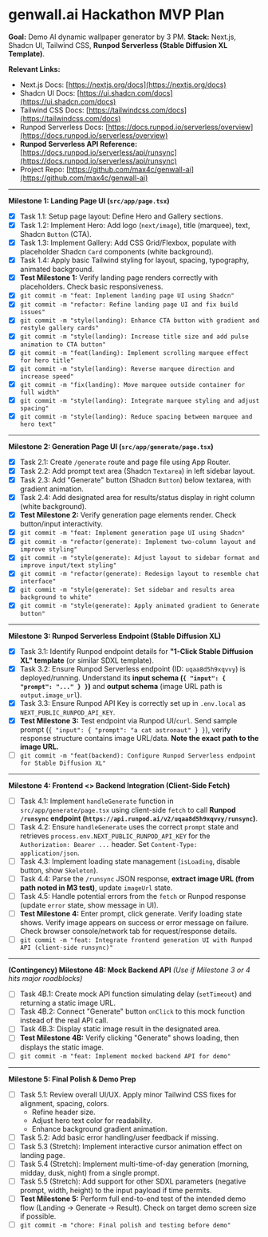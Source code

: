 # genwall.ai Hackathon MVP Plan

**Goal:** Demo AI dynamic wallpaper generator by 3 PM.
**Stack:** Next.js, Shadcn UI, Tailwind CSS, **Runpod Serverless (Stable Diffusion XL Template)**.

**Relevant Links:**
*   Next.js Docs: [https://nextjs.org/docs](https://nextjs.org/docs)
*   Shadcn UI Docs: [https://ui.shadcn.com/docs](https://ui.shadcn.com/docs)
*   Tailwind CSS Docs: [https://tailwindcss.com/docs](https://tailwindcss.com/docs)
*   Runpod Serverless Docs: [https://docs.runpod.io/serverless/overview](https://docs.runpod.io/serverless/overview)
*   **Runpod Serverless API Reference:** [https://docs.runpod.io/serverless/api/runsync](https://docs.runpod.io/serverless/api/runsync)
*   Project Repo: [https://github.com/max4c/genwall-ai](https://github.com/max4c/genwall-ai)

---

**Milestone 1: Landing Page UI (`src/app/page.tsx`)**

*   [x] Task 1.1: Setup page layout: Define Hero and Gallery sections.
*   [x] Task 1.2: Implement Hero: Add logo (`next/image`), title (marquee), text, Shadcn `Button` (CTA).
*   [x] Task 1.3: Implement Gallery: Add CSS Grid/Flexbox, populate with placeholder Shadcn `Card` components (white background).
*   [x] Task 1.4: Apply basic Tailwind styling for layout, spacing, typography, animated background.
*   [x] **Test Milestone 1:** Verify landing page renders correctly with placeholders. Check basic responsiveness.
*   [x] `git commit -m "feat: Implement landing page UI using Shadcn"`
*   [x] `git commit -m "refactor: Refine landing page UI and fix build issues"`
*   [x] `git commit -m "style(landing): Enhance CTA button with gradient and restyle gallery cards"`
*   [x] `git commit -m "style(landing): Increase title size and add pulse animation to CTA button"`
*   [x] `git commit -m "feat(landing): Implement scrolling marquee effect for hero title"`
*   [x] `git commit -m "style(landing): Reverse marquee direction and increase speed"`
*   [x] `git commit -m "fix(landing): Move marquee outside container for full width"`
*   [x] `git commit -m "style(landing): Integrate marquee styling and adjust spacing"`
*   [x] `git commit -m "style(landing): Reduce spacing between marquee and hero text"`

---

**Milestone 2: Generation Page UI (`src/app/generate/page.tsx`)**

*   [x] Task 2.1: Create `/generate` route and page file using App Router.
*   [x] Task 2.2: Add prompt text area (Shadcn `Textarea`) in left sidebar layout.
*   [x] Task 2.3: Add "Generate" button (Shadcn `Button`) below textarea, with gradient animation.
*   [x] Task 2.4: Add designated area for results/status display in right column (white background).
*   [x] **Test Milestone 2:** Verify generation page elements render. Check button/input interactivity.
*   [x] `git commit -m "feat: Implement generation page UI using Shadcn"`
*   [x] `git commit -m "refactor(generate): Implement two-column layout and improve styling"`
*   [x] `git commit -m "style(generate): Adjust layout to sidebar format and improve input/text styling"`
*   [x] `git commit -m "refactor(generate): Redesign layout to resemble chat interface"`
*   [x] `git commit -m "style(generate): Set sidebar and results area background to white"`
*   [x] `git commit -m "style(generate): Apply animated gradient to Generate button"`

---

**Milestone 3: Runpod Serverless Endpoint (Stable Diffusion XL)**

*   [x] Task 3.1: Identify Runpod endpoint details for **"1-Click Stable Diffusion XL" template** (or similar SDXL template).
*   [x] Task 3.2: Ensure Runpod Serverless endpoint (ID: `uqaa8d5h9xqvvy`) is deployed/running. Understand its **input schema (`{ "input": { "prompt": "..." } }`)** and **output schema** (image URL path is `output.image_url`).
*   [x] Task 3.3: Ensure Runpod API Key is correctly set up in `.env.local` as `NEXT_PUBLIC_RUNPOD_API_KEY`.
*   [x] **Test Milestone 3:** Test endpoint via Runpod UI/`curl`. Send sample prompt (`{ "input": { "prompt": "a cat astronaut" } }`), verify response structure contains image URL/data. **Note the exact path to the image URL.**
*   [ ] `git commit -m "feat(backend): Configure Runpod Serverless endpoint for Stable Diffusion XL"`

---

**Milestone 4: Frontend <> Backend Integration (Client-Side Fetch)**

*   [ ] Task 4.1: Implement `handleGenerate` function in `src/app/generate/page.tsx` using client-side `fetch` to call **Runpod `/runsync` endpoint (`https://api.runpod.ai/v2/uqaa8d5h9xqvvy/runsync`)**.
*   [ ] Task 4.2: Ensure `handleGenerate` uses the correct `prompt` state and retrieves `process.env.NEXT_PUBLIC_RUNPOD_API_KEY` for the `Authorization: Bearer ...` header. Set `Content-Type: application/json`.
*   [ ] Task 4.3: Implement loading state management (`isLoading`, disable button, show `Skeleton`).
*   [ ] Task 4.4: Parse the `/runsync` JSON response, **extract image URL (from path noted in M3 test)**, update `imageUrl` state.
*   [ ] Task 4.5: Handle potential errors from the `fetch` or Runpod response (update `error` state, show message in UI).
*   [ ] **Test Milestone 4:** Enter prompt, click generate. Verify loading state shows. Verify image appears on success or error message on failure. Check browser console/network tab for request/response details.
*   [ ] `git commit -m "feat: Integrate frontend generation UI with Runpod API (client-side runsync)"`

---

**(Contingency) Milestone 4B: Mock Backend API**
*(Use if Milestone 3 or 4 hits major roadblocks)*

*   [ ] Task 4B.1: Create mock API function simulating delay (`setTimeout`) and returning a static image URL.
*   [ ] Task 4B.2: Connect "Generate" button `onClick` to this mock function instead of the real API call.
*   [ ] Task 4B.3: Display static image result in the designated area.
*   [ ] **Test Milestone 4B:** Verify clicking "Generate" shows loading, then displays the static image.
*   [ ] `git commit -m "feat: Implement mocked backend API for demo"`

---

**Milestone 5: Final Polish & Demo Prep**

*   [ ] Task 5.1: Review overall UI/UX. Apply minor Tailwind CSS fixes for alignment, spacing, colors.
    *   Refine header size.
    *   Adjust hero text color for readability.
    *   Enhance background gradient animation.
*   [ ] Task 5.2: Add basic error handling/user feedback if missing.
*   [ ] Task 5.3 (Stretch): Implement interactive cursor animation effect on landing page.
*   [ ] Task 5.4 (Stretch): Implement multi-time-of-day generation (morning, midday, dusk, night) from a single prompt.
*   [ ] Task 5.5 (Stretch): Add support for other SDXL parameters (negative prompt, width, height) to the input payload if time permits.
*   [ ] **Test Milestone 5:** Perform full end-to-end test of the intended demo flow (Landing -> Generate -> Result). Check on target demo screen size if possible.
*   [ ] `git commit -m "chore: Final polish and testing before demo"`
